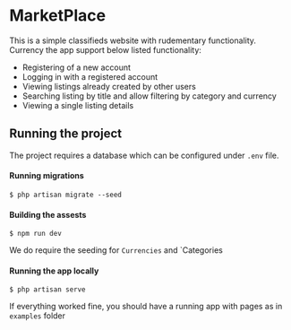 # MarketPlace
This is a simple classifieds website with rudementary functionality. Currency the app support below listed functionality:

- Registering of a new account
- Logging in with a registered account
- Viewing listings already created by other users
- Searching listing by title and allow filtering by category and currency
- Viewing a single listing details


## Running the project
The project requires a database which can be configured under `.env` file.

#### Running migrations

```console
$ php artisan migrate --seed
```

#### Building the assests

```console
$ npm run dev
```

We do require the seeding for `Currencies` and `Categories

#### Running the app locally
```console
$ php artisan serve
```

If everything worked fine, you should have a running app with pages as in `examples` folder
